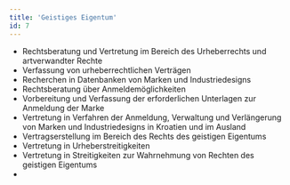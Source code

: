 ```yaml
---
title: 'Geistiges Eigentum'
id: 7
---
```


* Rechtsberatung und Vertretung im Bereich des Urheberrechts und artverwandter Rechte
* Verfassung von urheberrechtlichen Verträgen
* Recherchen in Datenbanken von Marken und Industriedesigns
* Rechtsberatung über Anmeldemöglichkeiten
* Vorbereitung und Verfassung der erforderlichen Unterlagen zur Anmeldung der Marke
* Vertretung in Verfahren der Anmeldung, Verwaltung und Verlängerung von Marken und Industriedesigns in Kroatien und im Ausland
* Vertragserstellung im Bereich des Rechts des geistigen Eigentums
* Vertretung in Urheberstreitigkeiten
* Vertretung in Streitigkeiten zur Wahrnehmung von Rechten des geistigen Eigentums
* 